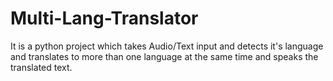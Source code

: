 # Multi-Lang-Translator
It is a python project which takes Audio/Text input and detects it's language and translates to more than one language at the same time and speaks the translated text.
